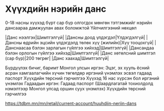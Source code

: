 # Хүүхдийн нэрийн данс
0-18 насны хүүхэд бүрт сар бүр олгогдох мөнгөн тэтгэмжийг нэрийн дансаараа дамжуулан авах боломжтой
Үйлчилгээний нөхцөл

|Данс нээлгэх|Шимтгэлгүй|
|Дансны доод үлдэгдэл|Үлдэгдэлгүй|
|Дансны өдрийн эцсийн үлдэгдэлд төлөх хүү (жилийн)|Хүү тооцохгүй|
|Данснаасаа бэлэн зарлагын гүйлгээ хийхэд|Шимтгэлгүй|
|Дансандаа бэлэн орлогын гүйлгээ хийхэд|Шимтгэлгүй|
|Данс хөтөлсний шимтгэл (сар бүр)|200 төгрөг|
|Данс хаахад|Шимтгэлгүй|

Бүрдүүлэх бичиг, баримт
Монгол улсын иргэн:
Эцэг, эх хууль ёсний асран хамгаалагчийн хүчин төгөлдөр иргэний үнэмлэх эсвэл гадаад паспорт
Хүүхдийн төрсний гэрчилгээ
Хүүхэд 16 нас хүрсэн бол иргэний үнэмлэх
Гадаадын иргэн:
Гадаад паспорт (Шаардлагатай тохиолдолд нэмэлтээр Монгол улсад оршин суух үнэмлэх)
Хүүхдийн төрсний гэрчилгээ

https://tdbm.mn/mn/retail/current-account/huuhdiin-neriin-dans

